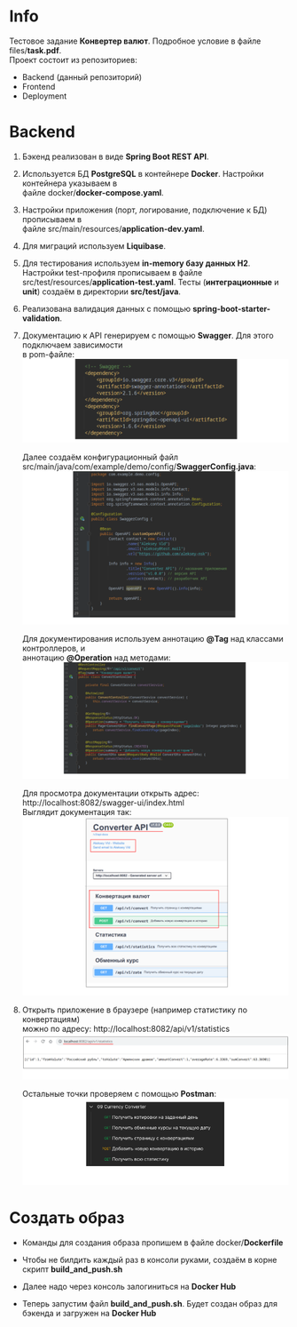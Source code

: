 # Info

Тестовое задание **Конвертер валют**. Подробное условие в файле files/**task.pdf**.  
Проект состоит из репозиториев:
- Backend (данный репозиторий)
- Frontend
- Deployment

# Backend

1. Бэкенд реализован в виде **Spring Boot REST API**.

2. Используется БД **PostgreSQL** в контейнере **Docker**. Настройки контейнера указываем в  
   файле docker/**docker-compose.yaml**.

3. Настройки приложения (порт, логирование, подключение к БД) прописываем в  
   файле src/main/resources/**application-dev.yaml**.

4. Для миграций используем **Liquibase**.

5. Для тестирования используем **in-memory базу данных H2**. Настройки test-профиля прописываем в
   файле src/test/resources/**application-test.yaml**. Тесты (**интеграционные** и **unit**) создаём в
   директории **src/test/java**.

6. Реализована валидация данных с помощью **spring-boot-starter-validation**.

7. Документацию к API генерируем с помощью **Swagger**. Для этого подключаем зависимости  
   в pom-файле:  
   ![](https://github.com/aleksey-nsk/currency_converter_backend/blob/master/screenshots/01_1_swagger.png)  

   Далее создаём конфигурационный файл  
   src/main/java/com/example/demo/config/**SwaggerConfig.java**:  
   ![](https://github.com/aleksey-nsk/currency_converter_backend/blob/master/screenshots/01_2_config.png)  

   Для документирования используем аннотацию **@Tag** над классами контроллеров, и  
   аннотацию **@Operation** над методами:  
   ![](https://github.com/aleksey-nsk/currency_converter_backend/blob/master/screenshots/01_3_controller.png)  

   Для просмотра документации открыть адрес: http://localhost:8082/swagger-ui/index.html  
   Выглядит документация так:  
   ![](https://github.com/aleksey-nsk/currency_converter_backend/blob/master/screenshots/01_4_doc.png)  

8. Открыть приложение в браузере (например статистику по конвертациям)  
   можно по адресу: http://localhost:8082/api/v1/statistics    
   ![](https://github.com/aleksey-nsk/currency_converter_backend/blob/master/screenshots/02_1_browser.png)  

   Остальные точки проверяем с помощью **Postman**:  
   ![](https://github.com/aleksey-nsk/currency_converter_backend/blob/master/screenshots/02_2_postman.png)  

# Создать образ

- Команды для создания образа пропишем в файле docker/**Dockerfile**

- Чтобы не билдить каждый раз в консоли руками, создаём в корне скрипт **build_and_push.sh**

- Далее надо через консоль залогиниться на **Docker Hub**

- Теперь запустим файл **build_and_push.sh**. Будет создан образ для бэкенда и загружен на **Docker Hub**
